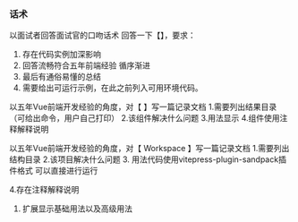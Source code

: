 ### 话术
以面试者回答面试官的口吻话术 回答一下【】，要求：
1. 存在代码实例加深影响
2. 回答流畅符合五年前端经验 循序渐进
3. 最后有通俗易懂的总结
4. 需要给出可运行示例，在此之前列入可用环境代码。

以五年Vue前端开发经验的角度，对【 】写一篇记录文档
1.需要列出结果目录（可给出命令，用户自己打印）
2.该组件解决什么问题
3.用法显示
4.组件使用注释解释说明


以五年Vue前端开发经验的角度，对【  Workspace 】写一篇记录文档
1.需要列出结构目录
2.该项目解决什么问题
3. 用法代码使用vitepress-plugin-sandpack插件格式 可以直接进行运行


4.存在注释解释说明 
1. 扩展显示基础用法以及高级用法
